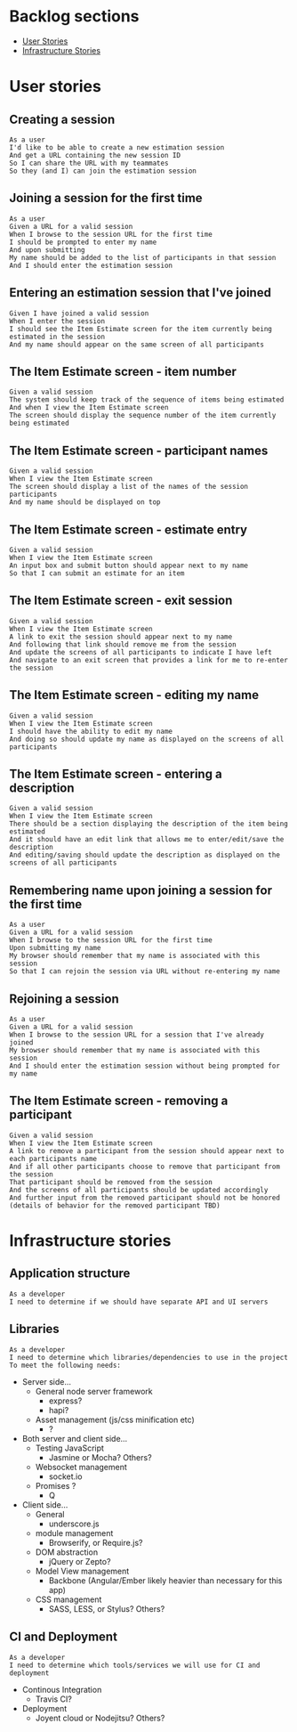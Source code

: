 # Backlog sections

* [User Stories](#user-stories)
* [Infrastructure Stories](#infrastructure-stories)

# User stories

## Creating a session

    As a user
	I'd like to be able to create a new estimation session
	And get a URL containing the new session ID
	So I can share the URL with my teammates
	So they (and I) can join the estimation session

## Joining a session for the first time

    As a user
    Given a URL for a valid session
    When I browse to the session URL for the first time
    I should be prompted to enter my name
    And upon submitting
    My name should be added to the list of participants in that session
    And I should enter the estimation session

## Entering an estimation session that I've joined

    Given I have joined a valid session
    When I enter the session
    I should see the Item Estimate screen for the item currently being estimated in the session
    And my name should appear on the same screen of all participants

## The Item Estimate screen - item number

    Given a valid session
    The system should keep track of the sequence of items being estimated
    And when I view the Item Estimate screen
    The screen should display the sequence number of the item currently being estimated

## The Item Estimate screen - participant names

    Given a valid session
    When I view the Item Estimate screen
    The screen should display a list of the names of the session participants
    And my name should be displayed on top

## The Item Estimate screen - estimate entry

    Given a valid session
    When I view the Item Estimate screen
    An input box and submit button should appear next to my name
    So that I can submit an estimate for an item

## The Item Estimate screen - exit session

    Given a valid session
    When I view the Item Estimate screen
    A link to exit the session should appear next to my name
    And following that link should remove me from the session
    And update the screens of all participants to indicate I have left
    And navigate to an exit screen that provides a link for me to re-enter the session

## The Item Estimate screen - editing my name

    Given a valid session
    When I view the Item Estimate screen
    I should have the ability to edit my name
    And doing so should update my name as displayed on the screens of all participants

## The Item Estimate screen - entering a description

    Given a valid session
    When I view the Item Estimate screen
    There should be a section displaying the description of the item being estimated
    And it should have an edit link that allows me to enter/edit/save the description
    And editing/saving should update the description as displayed on the screens of all participants

## Remembering name upon joining a session for the first time

    As a user
    Given a URL for a valid session
    When I browse to the session URL for the first time
    Upon submitting my name
    My browser should remember that my name is associated with this session
    So that I can rejoin the session via URL without re-entering my name

## Rejoining a session

    As a user
    Given a URL for a valid session
    When I browse to the session URL for a session that I've already joined
    My browser should remember that my name is associated with this session
    And I should enter the estimation session without being prompted for my name

## The Item Estimate screen - removing a participant

    Given a valid session
    When I view the Item Estimate screen
    A link to remove a participant from the session should appear next to each participants name
    And if all other participants choose to remove that participant from the session
    That participant should be removed from the session
    And the screens of all participants should be updated accordingly
    And further input from the removed participant should not be honored
    (details of behavior for the removed participant TBD)

# Infrastructure stories

## Application structure

    As a developer
    I need to determine if we should have separate API and UI servers
 
## Libraries

    As a developer
    I need to determine which libraries/dependencies to use in the project
    To meet the following needs:

* Server side...
  * General node server framework
    * express?
    * hapi?
  * Asset management (js/css minification etc)
    * ?
* Both server and client side...
  * Testing JavaScript 
    * Jasmine or Mocha? Others?
  * Websocket management
    * socket.io
  * Promises ?
    * Q
* Client side...
  * General
    * underscore.js
  * module management
    * Browserify, or Require.js?
  * DOM abstraction
    * jQuery or Zepto?
  * Model View management
    * Backbone (Angular/Ember likely heavier than necessary for this app)
  * CSS management
    * SASS, LESS, or Stylus? Others?

## CI and Deployment

    As a developer
    I need to determine which tools/services we will use for CI and deployment

* Continous Integration
  * Travis CI?
* Deployment
  * Joyent cloud or Nodejitsu? Others?